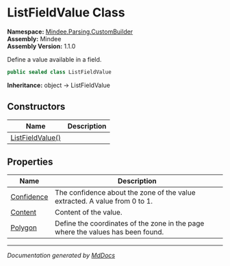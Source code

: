 ﻿<!--  
  <auto-generated>   
    The contents of this file were generated by a tool.  
    Changes to this file may be list if the file is regenerated  
  </auto-generated>   
-->

# ListFieldValue Class

**Namespace:** [Mindee.Parsing.CustomBuilder](../index.md)  
**Assembly:** Mindee  
**Assembly Version:** 1.1.0

Define a value available in a field.

```csharp
public sealed class ListFieldValue
```

**Inheritance:** object → ListFieldValue

## Constructors

| Name                                      | Description |
| ----------------------------------------- | ----------- |
| [ListFieldValue()](constructors/index.md) |             |

## Properties

| Name                                   | Description                                                                     |
| -------------------------------------- | ------------------------------------------------------------------------------- |
| [Confidence](properties/Confidence.md) | The confidence about the zone of the value extracted. A value from 0 to 1.      |
| [Content](properties/Content.md)       | Content of the value.                                                           |
| [Polygon](properties/Polygon.md)       | Define the coordinates of the zone in the page where the values has been found. |

___

*Documentation generated by [MdDocs](https://github.com/ap0llo/mddocs)*
